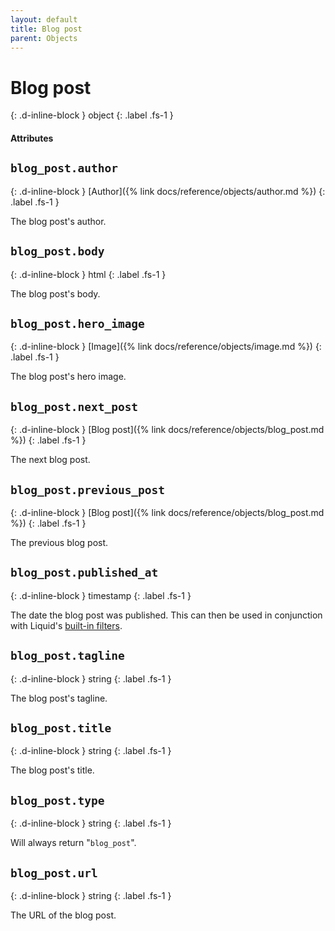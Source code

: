 ```yaml
---
layout: default
title: Blog post
parent: Objects
---
```


# Blog post 
{: .d-inline-block }
object
{: .label .fs-1 }

#### Attributes

## `blog_post.author`
{: .d-inline-block }
[Author]({% link docs/reference/objects/author.md %})
{: .label .fs-1 }

The blog post's author.

## `blog_post.body`
{: .d-inline-block }
html
{: .label .fs-1 }

The blog post's body.

## `blog_post.hero_image`
{: .d-inline-block }
[Image]({% link docs/reference/objects/image.md %})
{: .label .fs-1 }

The blog post's hero image.

## `blog_post.next_post`
{: .d-inline-block }
[Blog post]({% link docs/reference/objects/blog_post.md %})
{: .label .fs-1 }

The next blog post.

## `blog_post.previous_post`
{: .d-inline-block }
[Blog post]({% link docs/reference/objects/blog_post.md %})
{: .label .fs-1 }

The previous blog post.

## `blog_post.published_at`
{: .d-inline-block }
timestamp
{: .label .fs-1 }

The date the blog post was published. This can then be used in conjunction with Liquid's [built-in filters](https://shopify.github.io/liquid/filters/date/).

## `blog_post.tagline`
{: .d-inline-block }
string
{: .label .fs-1 }

The blog post's tagline.

## `blog_post.title`
{: .d-inline-block }
string
{: .label .fs-1 }

The blog post's title.

## `blog_post.type`
{: .d-inline-block }
string
{: .label .fs-1 }

Will always return "`blog_post`".

## `blog_post.url`
{: .d-inline-block }
string
{: .label .fs-1 }

The URL of the blog post.

